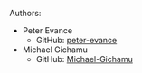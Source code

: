 Authors:
- Peter Evance
  - GitHub: [peter-evance](https://github.com/peter-evance)
- Michael Gichamu
  - GitHub: [Michael-Gichamu](https://github.com/Michael-Gichamu)
